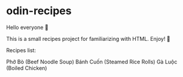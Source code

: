 # odin-recipes

Hello everyone 👋

This is a small recipes project for familiarizing with HTML. Enjoy! 🍜

Recipes list:

Phở Bò (Beef Noodle Soup)
Bánh Cuốn (Steamed Rice Rolls)
Gà Luộc (Boiled Chicken)
